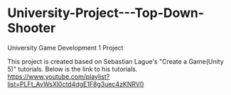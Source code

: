 # University-Project---Top-Down-Shooter
University Game Development 1 Project

This project is created based on Sebastian Lague's "Create a Game(Unity 5)" tutorials.
Below is the link to his tutorials.
https://www.youtube.com/playlist?list=PLFt_AvWsXl0ctd4dgE1F8g3uec4zKNRV0
